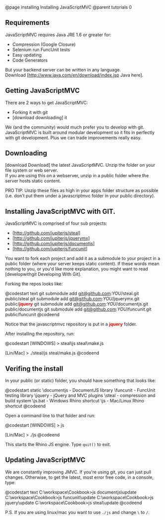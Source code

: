 @page installing Installing JavaScriptMVC
@parent tutorials 0

## Requirements

JavaScriptMVC requires Java JRE 1.6 or greater for:

 - Compression (Google Closure)
 - Selenium run FuncUnit tests
 - Easy updating
 - Code Generators

But your backend server can be written in any language.  
Download [http://www.java.com/en/download/index.jsp Java here].

## Getting JavaScriptMVC

There are 2 ways to get JavaScriptMVC:

 - Forking it with git
 - [download downloading] it
 
We (and the community) would much prefer you to develop with git.  JavaScriptMVC is built 
around modular development so it fits in perfectly
with git development.  Plus we can trade improvements really easy. 


## Downloading

[download Download] the latest JavaScriptMVC. 
Unzip the folder on your file system or web server.  
If you are using this on a webserver, 
unzip in a public folder where the server hosts static content.  
	
<div class='whisper'>PRO TIP: 
  Unzip these files as
  high in your apps folder structure as possible (i.e. don't
  put them under a javascriptmvc folder in your public directory).
</div>

## Installing JavaScriptMVC with GIT.

JavaScriptMVC is comprised of four sub projects:

 - [http://github.com/jupiterjs/steal]
 - [http://github.com/jupiterjs/jquerymx]
 - [http://github.com/jupiterjs/documentjs]
 - [http://github.com/jupiterjs/funcunit]

You want to fork each project and add it as a submodule to your project 
in a public folder (where your server keeps static content).
If these words mean nothing to you, or you'd like more 
explanation, you might want to read
[developwithgit Developing With Git].

Forking the repos looks like:

@codestart text
git submodule add git@github.com:_YOU_/steal.git public/steal
git submodule add git@github.com:_YOU_/jquerymx.git public/<b style='font-size: 14px;color: red'>jquery</b>
git submodule add git@github.com:_YOU_/documentjs.git public/documentjs
git submodule add git@github.com:_YOU_/funcunit.git public/funcunit
@codeend

Notice that the javascriptmvc repository is put in a <b style='font-size: 14px;color: red'>jquery</b> folder.  

After installing the repository, run:

@codestart
[WINDOWS] > steal\js steal\make.js

[Lin/Mac] > ./steal/js steal/make.js
@codeend

## Verifing the install

In your public (or static) folder, you should have something that looks like:

@codestart
static
  \documentjs - DocumentJS library
  \funcunit   - FuncUnit testing library
  \jquery     - jQuery and MVC plugins
  \steal      - compression and build system
  \js.bat     - Windows Rhino shortcut
  \js         - Mac/Linux Rhino shortcut
@codeend


Open a command line to that folder and run:

@codestart
[WINDOWS] > js

[Lin/Mac] > ./js
@codeend

This starts the Rhino JS engine.  Type <code>quit()</code> to exit.

## Updating JavaScriptMVC

We are constantly improving JMVC.  If you're using git, you can
just pull changes.  Otherwise, to get the latest, most
error free code, in a console, type:

@codestart text
C:\workspace\Cookbook>js documentjs\update
C:\workspace\Cookbook>js funcunit\update
C:\workspace\Cookbook>js jquery\update
C:\workspace\Cookbook>js steal\update
@codeend
<div class='whisper'>
	P.S. If you are using linux/mac you
	want to use <code>./js</code> and change <code>\</code> 
	to <code>/</code>.
</div>
